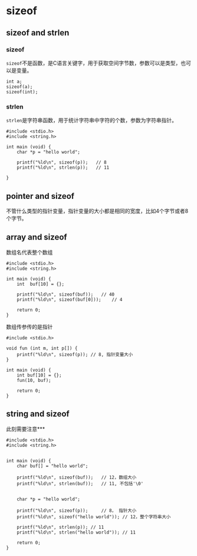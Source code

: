 # sizeof

## sizeof and strlen

### sizeof

`sizeof`不是函数，是C语言关键字，用于获取空间字节数，参数可以是类型，也可以是变量。

```
int a;
sizeof(a);
sizeof(int);
```

### strlen

`strlen`是字符串函数，用于统计字符串中字符的个数，参数为字符串指针。

```
#include <stdio.h>
#include <string.h>

int main (void) {
    char *p = "hello world";

    printf("%ld\n", sizeof(p));   // 8
    printf("%ld\n", strlen(p));   // 11

}
```

## pointer and sizeof

不管什么类型的指针变量，指针变量的大小都是相同的宽度，比如4个字节或者8个字节。

## array and sizeof

数组名代表整个数组

```
#include <stdio.h>
#include <string.h>

int main (void) {
    int  buf[10] = {};

    printf("%ld\n", sizeof(buf));   // 40
    printf("%ld\n", sizeof(buf[0]));    // 4

    return 0;
}
```

数组传参传的是指针

```
#include <stdio.h>

void fun (int m, int p[]) {
    printf("%ld\n", sizeof(p)); // 8, 指针变量大小
}

int main (void) {
    int buf[10] = {};
    fun(10, buf);

    return 0;
}
```

## string and sizeof

此刻需要注意***

```
#include <stdio.h>
#include <string.h>


int main (void) {
    char buf[] = "hello world";

    printf("%ld\n", sizeof(buf));   // 12，数组大小
    printf("%ld\n", strlen(buf));   // 11, 不包括'\0'


    char *p = "hello world";

    printf("%ld\n", sizeof(p));     // 8， 指针大小
    printf("%ld\n", sizeof("hello world")); // 12，整个字符串大小

    printf("%ld\n", strlen(p)); // 11
    printf("%ld\n", strlen("hello world")); // 11

    return 0;
}
```
